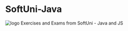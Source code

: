 # SoftUni-Java
<img src="https://www.google.com/url?sa=i&url=https%3A%2F%2Fcommons.wikimedia.org%2Fwiki%2FFile%3ALogo_Software_University_(SoftUni)_-_blue.png&psig=AOvVaw0LLzFfuUMd66WOkuKDpoHg&ust=1634674791707000&source=images&cd=vfe&ved=0CAsQjRxqFwoTCLjbwKXk1PMCFQAAAAAdAAAAABAD" alt="logo">
Exercises and Exams from SoftUni - Java and JS
